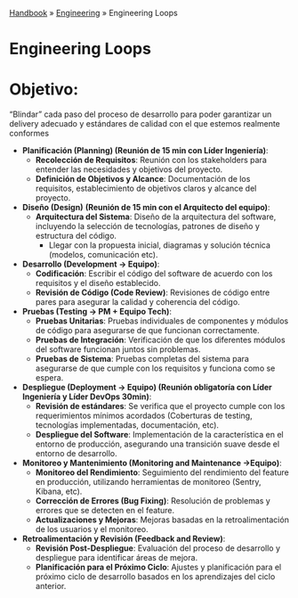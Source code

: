 [Handbook](/readme.md) » [Engineering](/engineering/readme.md) » Engineering Loops

# Engineering Loops

# Objetivo:

“Blindar” cada paso del proceso de desarrollo para poder garantizar un delivery adecuado y estándares de calidad con el que estemos realmente conformes

- **Planificación (Planning) (Reunión de 15 min con Líder Ingeniería)**:
    - **Recolección de Requisitos**: Reunión con los stakeholders para entender las necesidades y objetivos del proyecto.
    - **Definición de Objetivos y Alcance**: Documentación de los requisitos, establecimiento de objetivos claros y alcance del proyecto.
- **Diseño (Design)** **(Reunión de 15 min con el Arquitecto del equipo)**:
    - **Arquitectura del Sistema**: Diseño de la arquitectura del software, incluyendo la selección de tecnologías, patrones de diseño y estructura del código.
        - Llegar con la propuesta inicial, diagramas y solución técnica (modelos, comunicación etc).
- **Desarrollo (Development → Equipo)**:
    - **Codificación**: Escribir el código del software de acuerdo con los requisitos y el diseño establecido.
    - **Revisión de Código (Code Review)**: Revisiones de código entre pares para asegurar la calidad y coherencia del código.
- **Pruebas (Testing → PM + Equipo Tech)**:
    - **Pruebas Unitarias**: Pruebas individuales de componentes y módulos de código para asegurarse de que funcionan correctamente.
    - **Pruebas de Integración**: Verificación de que los diferentes módulos del software funcionan juntos sin problemas.
    - **Pruebas de Sistema**: Pruebas completas del sistema para asegurarse de que cumple con los requisitos y funciona como se espera.
- **Despliegue (Deployment → Equipo) (Reunión obligatoría con Líder Ingeniería y Líder DevOps 30min)**:
    - **Revisión de estándares**: Se verifica que el proyecto cumple con los requerimientos mínimos acordados (Coberturas de testing, tecnologías implementadas, documentación, etc).
    - **Despliegue del Software**: Implementación de la característica en el entorno de producción, asegurando una transición suave desde el entorno de desarrollo.
- **Monitoreo y Mantenimiento (Monitoring and Maintenance →Equipo)**:
    - **Monitoreo del Rendimiento**: Seguimiento del rendimiento del feature en producción, utilizando herramientas de monitoreo (Sentry, Kibana, etc).
    - **Corrección de Errores (Bug Fixing)**: Resolución de problemas y errores que se detecten en el feature.
    - **Actualizaciones y Mejoras**: Mejoras basadas en la retroalimentación de los usuarios y el monitoreo.
- **Retroalimentación y Revisión (Feedback and Review)**:
    - **Revisión Post-Despliegue**: Evaluación del proceso de desarrollo y despliegue para identificar áreas de mejora.
    - **Planificación para el Próximo Ciclo**: Ajustes y planificación para el próximo ciclo de desarrollo basados en los aprendizajes del ciclo anterior.

